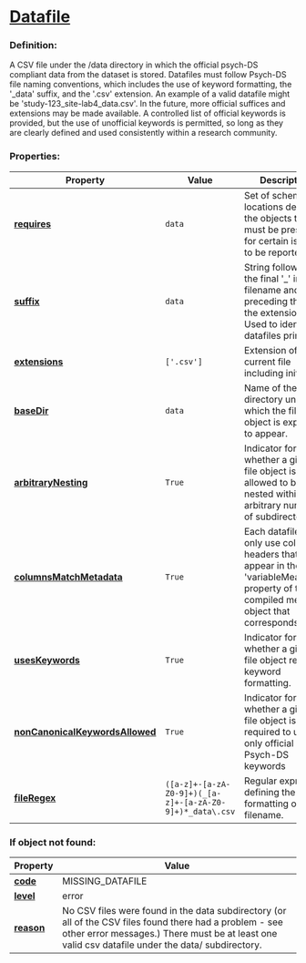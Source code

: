 # [Datafile](/en/latest/reference/schema/objects/files/Datafile)

### Definition:

A CSV file under the /data directory in which the official psych-DS compliant data from the dataset is stored. Datafiles must follow Psych-DS file naming conventions, which includes the use of keyword formatting, the '_data' suffix, and the '.csv' extension. An example of a valid datafile might be 'study-123_site-lab4_data.csv'. In the future, more official suffices and extensions may be made available. A controlled list of official keywords is provided, but the use of unofficial keywords is permitted, so long as they are clearly defined and used consistently within a research community.

### Properties:

| Property | Value | Description |
|----------|--------|-------------|
| [**requires**](/en/latest/reference/schema/meta/defs/requires) | `data` | Set of schema locations defining the objects that must be present for certain issues to be reported
| [**suffix**](/en/latest/reference/schema/meta/defs/suffix) | `data` | String following the final '_' in a filename and preceding the '.' of the extension. Used to identify datafiles primarily.
| [**extensions**](/en/latest/reference/schema/meta/defs/extensions) | `['.csv']` | Extension of current file including initial dot
| [**baseDir**](/en/latest/reference/schema/meta/defs/baseDir) | `data` | Name of the directory under which the file object is expected to appear.
| [**arbitraryNesting**](/en/latest/reference/schema/meta/defs/arbitraryNesting) | `True` | Indicator for whether a given file object is allowed to be nested within an arbitrary number of subdirectories.
| [**columnsMatchMetadata**](/en/latest/reference/schema/meta/defs/columnsMatchMetadata) | `True` | Each datafile must only use column headers that appear in the 'variableMeasured' property of the compiled metadata object that corresponds to it.
| [**usesKeywords**](/en/latest/reference/schema/meta/defs/usesKeywords) | `True` | Indicator for whether a given file object requires keyword formatting.
| [**nonCanonicalKeywordsAllowed**](/en/latest/reference/schema/meta/defs/nonCanonicalKeywordsAllowed) | `True` | Indicator for whether a given file object is required to use only official Psych-DS keywords
| [**fileRegex**](/en/latest/reference/schema/meta/defs/fileRegex) | `([a-z]+-[a-zA-Z0-9]+)(_[a-z]+-[a-zA-Z0-9]+)*_data\.csv` | Regular expression defining the legal formatting of a filename.

### If object not found:

| Property | Value |
|----------|--------|
| [**code**](/en/latest/reference/schema/meta/defs/code) | MISSING_DATAFILE |
| [**level**](/en/latest/reference/schema/meta/defs/level) | error |
| [**reason**](/en/latest/reference/schema/meta/defs/reason) | No CSV files were found in the data subdirectory (or all of the CSV files found there had a problem - see other error messages.) There must be at least one valid csv datafile under the data/ subdirectory. |